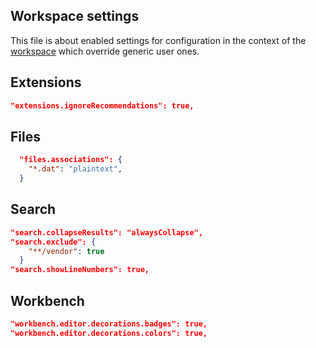 ## Workspace settings

This file is about enabled settings for configuration in the context of the [workspace](https://code.visualstudio.com/docs/editor/workspaces#_workspace-settings) which override generic user ones.

## Extensions

```json
"extensions.ignoreRecommendations": true,
```

## Files

```json
  "files.associations": {
    "*.dat": "plaintext",
  }
```

## Search

```json
"search.collapseResults": "alwaysCollapse",
"search.exclude": {
    "**/vendor": true
  }
"search.showLineNumbers": true,
```

## Workbench

```json
"workbench.editor.decorations.badges": true,
"workbench.editor.decorations.colors": true,
```
